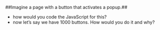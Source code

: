 ##Imagine a page with a button that activates a popup.##
- how would you code the JavaScript for this?
- now let’s say we have 1000 buttons. How would you do it and why?